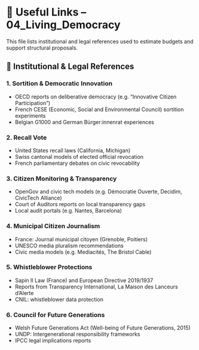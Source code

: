 # 🔗 Useful Links – 04_Living_Democracy

This file lists institutional and legal references used to estimate budgets and support structural proposals.

## 📘 Institutional & Legal References

### 1. Sortition & Democratic Innovation
- OECD reports on deliberative democracy (e.g. “Innovative Citizen Participation”)
- French CESE (Economic, Social and Environmental Council) sortition experiments
- Belgian G1000 and German Bürger:innenrat experiences

### 2. Recall Vote
- United States recall laws (California, Michigan)
- Swiss cantonal models of elected official revocation
- French parliamentary debates on civic revocability

### 3. Citizen Monitoring & Transparency
- OpenGov and civic tech models (e.g. Démocratie Ouverte, Decidim, CivicTech Alliance)
- Court of Auditors reports on local transparency gaps
- Local audit portals (e.g. Nantes, Barcelona)

### 4. Municipal Citizen Journalism
- France: Journal municipal citoyen (Grenoble, Poitiers)
- UNESCO media pluralism recommendations
- Civic media models (e.g. Mediacités, The Bristol Cable)

### 5. Whistleblower Protections
- Sapin II Law (France) and European Directive 2019/1937
- Reports from Transparency International, La Maison des Lanceurs d’Alerte
- CNIL: whistleblower data protection

### 6. Council for Future Generations
- Welsh Future Generations Act (Well-being of Future Generations, 2015)
- UNDP: Intergenerational responsibility frameworks
- IPCC legal implications reports
